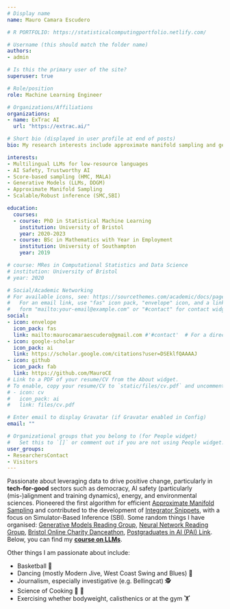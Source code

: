 ```yaml
---
# Display name
name: Mauro Camara Escudero

# R PORTFOLIO: https://statisticalcomputingportfolio.netlify.com/

# Username (this should match the folder name)
authors:
- admin

# Is this the primary user of the site?
superuser: true

# Role/position
role: Machine Learning Engineer

# Organizations/Affiliations
organizations:
- name: ExTrac AI
  url: "https://extrac.ai/"

# Short bio (displayed in user profile at end of posts)
bio: My research interests include approximate manifold sampling and generative models.

interests:
- Multilingual LLMs for low-resource languages
- AI Safety, Trustworthy AI
- Score-based sampling (HMC, MALA)
- Generative Models (LLMs, DDGM)
- Approximate Manifold Sampling
- Scalable/Robust inference (SMC,SBI)

education:
  courses:
  - course: PhD in Statistical Machine Learning
    institution: University of Bristol
    year: 2020-2023
  - course: BSc in Mathematics with Year in Employment
    institution: University of Southampton
    year: 2019

# course: MRes in Computational Statistics and Data Science
# institution: University of Bristol
# year: 2020

# Social/Academic Networking
# For available icons, see: https://sourcethemes.com/academic/docs/page-builder/#icons
#   For an email link, use "fas" icon pack, "envelope" icon, and a link in the
#   form "mailto:your-email@example.com" or "#contact" for contact widget.
social:
- icon: envelope
  icon_pack: fas
  link: mailto:maurocamaraescudero@gmail.com #'#contact'  # For a direct email link, use "mailto:test@example.org".
- icon: google-scholar
  icon_pack: ai
  link: https://scholar.google.com/citations?user=DSEklfQAAAAJ
- icon: github
  icon_pack: fab
  link: https://github.com/MauroCE
# Link to a PDF of your resume/CV from the About widget.
# To enable, copy your resume/CV to `static/files/cv.pdf` and uncomment the lines below.
# - icon: cv
#   icon_pack: ai
#   link: files/cv.pdf

# Enter email to display Gravatar (if Gravatar enabled in Config)
email: ""

# Organizational groups that you belong to (for People widget)
#   Set this to `[]` or comment out if you are not using People widget.
user_groups:
- ResearchersContact
- Visitors
---
```

Passionate about leveraging data to drive positive change, particularly in **tech-for-good** sectors such as democracy, AI safety (particularly (mis-)alignment and training dynamics), energy, and environmental sciences. Pioneered the first algorithm for efficient [Approximate Manifold Sampling](https://maurocamaraescudero.netlify.app/phd_thesis.pdf) and contributed to the development of [Integrator Snippets](https://github.com/MauroCE/IntegratorSnippets), with a focus on Simulator-Based Inference (SBI). Some random things I have organised: [Generative Models Reading Group](https://github.com/MauroCE/GMRG), [Neural Network Reading Group](https://neuralnetworksbristol.netlify.app/), [Bristol Online Charity Danceathon](https://epigram.org.uk/2020/07/24/bristol-dance-groups-host-charity-danceathon/), [Postgraduates in AI (PAI) Link](https://compass.blogs.bristol.ac.uk/events/pai-link/). Below, you can find my [**course on LLMs**](/#ramblings).

Other things I am passionate about include:

- Basketball :basketball: 
- Dancing (mostly Modern Jive, West Coast Swing and Blues) :dancer:
- Journalism, especially investigative (e.g. Bellingcat) :detective:
- Science of Cooking :test_tube: :shallow_pan_of_food:
- Exercising whether bodyweight, calisthenics or at the gym :weight_lifting:
